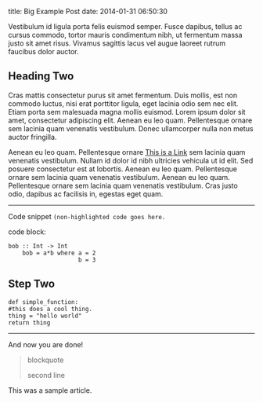 title: Big Example Post
date: 2014-01-31 06:50:30

Vestibulum id ligula porta felis euismod semper. Fusce dapibus, tellus ac cursus commodo, tortor mauris condimentum nibh, ut fermentum massa justo sit amet risus. Vivamus sagittis lacus vel augue laoreet rutrum faucibus dolor auctor.

## Heading Two ##
 
Cras mattis consectetur purus sit amet fermentum. Duis mollis, est non
commodo luctus, nisi erat porttitor ligula, eget lacinia odio sem nec
elit. Etiam porta sem malesuada magna mollis euismod. Lorem ipsum
dolor sit amet, consectetur adipiscing elit. Aenean eu leo quam.
Pellentesque ornare sem lacinia quam venenatis vestibulum. Donec
ullamcorper nulla non metus auctor fringilla.

Aenean eu leo quam. Pellentesque ornare [This is a
Link](http://www.google.com/) sem lacinia quam
venenatis vestibulum. Nullam id dolor id nibh ultricies vehicula ut id
elit. Sed posuere consectetur est at lobortis. Aenean eu leo quam.
Pellentesque ornare sem lacinia quam venenatis vestibulum. Aenean eu
leo quam. Pellentesque ornare sem lacinia quam venenatis vestibulum.
Cras justo odio, dapibus ac facilisis in, egestas eget quam.

 
---

Code snippet `(non-highlighted code goes here.`

code block:

 

    bob :: Int -> Int
        bob = a*b where a = 2
                        b = 3

## Step Two ##
    def simple_function:
    #this does a cool thing.
    thing = "hello world"
    return thing
---

And now you are done!

> blockquote
> 
> second line

 
This was a sample article.